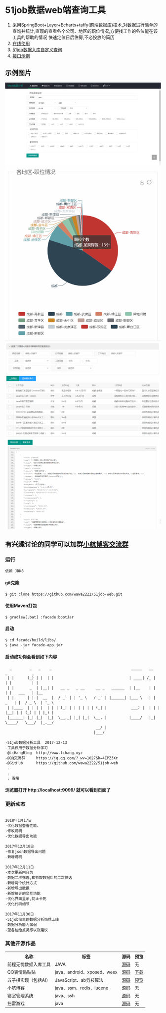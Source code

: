 # 51job数据web端查询工具
1. 采用SpringBoot+Layer+Echarts+taffy(前端数据库)技术,对数据进行简单的查询并统计,直观的查看各个公司、地区的职位情况,方便找工作的各位能在该工具的帮助的情况
快速定位日后住房,不必投放的简历
2. [在线使用](https://51job.lihang941.club)
3. [51job数据入库自定义查询](https://github.com/lihang941/51job)
4. [接口示例](facade/src/main/resources/faq/README.md)

## 示例图片
![示例图片](static/images/17-1.png)
![示例图片](static/images/17-6.png)
![示例图片](static/images/17-7.png)
![示例图片](static/images/17-8.png)

## 有兴趣讨论的同学可以加群[小航博客交流群](https://jq.qq.com/?_wv=1027&k=4EPZ3Xr)

### 运行

```
依赖 JDK8 
```
#### git克隆
``` 
$ git clone https://github.com/wawa2222/51job-web.git
```
#### 使用Maven打包
```
$ gradlew[.bat] :facade:bootJar   
```
#### 启动
```
$ cd facade/build/libs/
$ java -jar facade-app.jar
```
#### 启动成功你会看到如下内容
``` 
  _        _   _    _                                    _____   __        _           _     
 | |      (_) | |  | |                                  | ____| /_ |      | |         | |    
 | |       _  | |__| |   __ _   _ __     __ _   ______  | |__    | |      | |   ___   | |__  
 | |      | | |  __  |  / _` | | '_ \   / _` | |______| |___ \   | |  _   | |  / _ \  | '_ \ 
 | |____  | | | |  | | | (_| | | | | | | (_| |           ___) |  | | | |__| | | (_) | | |_) |
 |______| |_| |_|  |_|  \__,_| |_| |_|  \__, |          |____/   |_|  \____/   \___/  |_.__/ 
                                         __/ |                                               
                                        |___/                                                

-51job数据分析工具  2017-12-13
-工具仅用于数据分析学习
-@LiHangBlog  http://www.lihang.xyz
-@QQ交流群     https://jq.qq.com/?_wv=1027&k=4EPZ3Xr
-@GitHub      https://github.com/wawa2222/51job-web
 .
 .
 . 省略
```
#### 浏览器打开 http://localhost:9099/  就可以看到页面了

### 更新动态

```

2018年1月17日
-优化数据查看性能。
-修改说明
-优化数据导出功能

2017年12月18日
-修复json数据导出问题
-新增说明

2017年12月11日
-本次更新内容为
-数据二次筛选,即抓取数据后的二次筛选
-新增两个统计方式
-新增导出数据
-新增统计的交互功能
-优化界面显示,防止卡死
-优化代码细节

2017年11月30日
-51job简单的数据分析悄然上线
-数据分析能力孱弱
-望各位给点灵感以及建议

```
### 其他开源作品
<table>
    <tr>
        <th>名称</th>
        <th>标签</th>
        <th>源码</th>
        <th>预览</th>
    </tr>
    <tr>
        <td>前程无忧数据入库工具</td>
        <td>JAVA</td>
        <td><a href="https://github.com/wawa2222/51job" target="_blank">源码</a></td>
        <td>无</td>
    </tr>
    <tr>
        <td>QQ表情贴贴贴</td>
        <td>java、android、xposed、weex</td>
        <td><a href="https://github.com/wawa2222/qqtietie" target="_blank">源码</a></td>
        <td><a href="https://www.coolapk.com/apk/156242" target="_blank">下载</a></td>
    </tr>
    <tr>
        <td>五子棋实现（包括AI）</td>
        <td>JavaScript、ab剪枝算法</td>
        <td><a href="https://github.com/wawa2222/piece" target="_blank">源码</a></td>
        <td><a href="https://m.lihang941.club" target="_blank">预览</a></td>
    </tr>
    <tr>
        <td>小航博客</td>
        <td>java、ssm、redis、lucene</td>
        <td><a href="https://github.com/wawa2222/blog" target="_blank">源码</a></td>
        <td>无</td>
    </tr>
    <tr>
        <td>寝室管理系统</td>
        <td>java、ssh</td>
        <td><a href="https://github.com/wawa2222/scms" target="_blank">源码</a></td>
        <td>无</td>
    </tr>
    <tr>
        <td>扫雷游戏</td>
        <td>java</td>
        <td><a href="https://github.com/wawa2222/mine" target="_blank">源码</a></td>
        <td>无</td>
    </tr>
</table>
